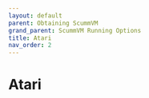 ```yaml
---
layout: default
parent: Obtaining ScummVM
grand_parent: ScummVM Running Options
title: Atari
nav_order: 2
---
```


# Atari